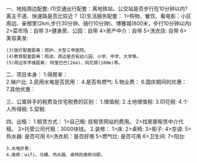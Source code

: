一、地段周边配套:
    (1)交通出行配套：离地铁站、公交站是否步行在10分钟以内?离主干道、快速路是否比较近？
    (2)生活服务配套：
       1>购物、餐饮、看电影：小区周边、亲橙里(2km,步行30分钟、骑行10分钟)、博雅城(800米，步行10分钟以内)
       2>菜市场：自带
       3>健身房、公园：自带
       4>房产中介：自带
       5>洗衣店: 自带
       6>美容美发:

    (3)医疗配套距离：陪护。大型三甲医院。
    (4)教育配套距离：陪读。周边是否有幼儿园、小学、中学、大学等。
    (5)周边写字楼距离: 阿里巴巴(2km)、同花顺(100m)等。

二、项目本身：
    1.得房率：  
    2.梯户比:
    3.民用水电是否民用：
    4.是否有燃气:
    5.物业费：
    6.国庆期间的优惠：
    7.其他优惠：
    

三、公寓转手的税费及住宅税费的区别：
    1.增值税:
    2.土地增值税:
    3.印花税:
    4.个人所得税:
    5.契税: 

四、出租：
    1.租赁方式：
      1>自己租: 挂租赁网站的费用。
      2>找房屋租赁中介代租。
      3>托管公司代租：3000块钱。
    2.装修：
      1>床:
      2>桌椅:
      3>柜子:
      4>空调: 
      5>热水器: 是否可用
      6>洗衣机：是否好用
      5>燃气灶: 是否可用
      6>卫生间: 
      7>阳台:

    3.水电抄表:
    4.维修：wifi、马桶、热水器、桌椅的维修问题。

       
    